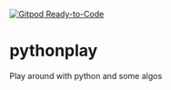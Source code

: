 [![Gitpod Ready-to-Code](https://img.shields.io/badge/Gitpod-Ready--to--Code-blue?logo=gitpod)](https://gitpod.io/#https://github.com/sivakrishnar/pythonplay) 

# pythonplay
Play around with python and some algos
